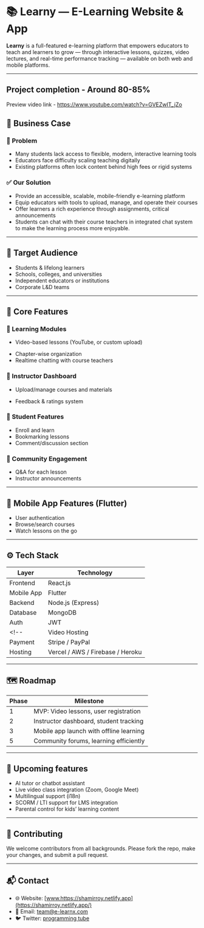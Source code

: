 # 📚 Learny — E-Learning Website & App

**Learny** is a full-featured e-learning platform that empowers educators to teach and learners to grow — through interactive lessons, quizzes, video lectures, and real-time performance tracking — available on both web and mobile platforms.

---

## Project completion - Around 80-85%

Preview video link - https://www.youtube.com/watch?v=GVEZwIT_jZo

## 💼 Business Case

### 🎯 Problem
- Many students lack access to flexible, modern, interactive learning tools
- Educators face difficulty scaling teaching digitally
- Existing platforms often lock content behind high fees or rigid systems

### ✅ Our Solution
- Provide an accessible, scalable, mobile-friendly e-learning platform
- Equip educators with tools to upload, manage, and operate their courses
- Offer learners a rich experience through assignments, critical announcements
- Students can chat with their course teachers in integrated chat system to make the learning process more enjoyable.

---

## 👥 Target Audience

- Students & lifelong learners
- Schools, colleges, and universities
- Independent educators or institutions
- Corporate L&D teams

---

## 🌟 Core Features

### 📘 Learning Modules
- Video-based lessons (YouTube, or custom upload)
<!-- - Downloadable PDFs, notes, and presentations -->
- Chapter-wise organization
- Realtime chatting with course teachers
<!-- - Drip content scheduling (time-unlock lessons) -->

<!-- ### 🧠 Assessments & Quizzes
- Multiple choice, true/false, and short answer questions
- Auto-grading system
- Quiz timer, random question banks, retry limits -->

<!-- ### 🎓 Certifications
- Auto-generated course completion certificates
- Instructor-signed PDFs
- Shareable on LinkedIn -->

### 💼 Instructor Dashboard
- Upload/manage courses and materials
<!-- - Earnings reports -->
<!-- - Student progress analytics -->
- Feedback & ratings system

### 👤 Student Features
<!-- - Course recommendations -->
- Enroll and learn
- Bookmarking lessons
- Comment/discussion section

### 💬 Community Engagement
- Q&A for each lesson
- Instructor announcements
<!-- - Peer discussion boards -->

<!-- ### 💰 Monetization Options
- Free or paid courses
- Subscription-based access (monthly/yearly)
- Discount coupons
- Payment gateway integration (Stripe, PayPal) -->

---

## 📱 Mobile App Features (Flutter)

- User authentication
- Browse/search courses
- Watch lessons on the go
<!-- - Download lessons for offline viewing -->
<!-- - Quiz & certificate integration -->
<!-- - Push notifications for new lessons -->

---

## ⚙️ Tech Stack

| Layer         | Technology                          |
|---------------|-------------------------------------|
| Frontend      | React.js                            |
| Mobile App    | Flutter                             |
| Backend       | Node.js (Express)                   |
| Database      | MongoDB                             |
| Auth          | JWT                                 |
<!-- | Video Hosting | Cloudinary, Vimeo, YouTube API      |
| Payment       | Stripe / PayPal                     |
| Hosting       | Vercel / AWS / Firebase / Heroku    | -->

---
<!-- 
## 📈 KPIs

- Course completion rate
- Quiz success ratio
- Monthly active users (MAU)
- Subscription conversion rate
- Certificate issuance rate -->

<!-- --- -->

## 🗺️ Roadmap

| Phase | Milestone                                         |
|-------|---------------------------------------------------|
| 1     | MVP: Video lessons, user registration             |
| 2     | Instructor dashboard, student tracking            |
| 3     | Mobile app launch with offline learning           |
| 5     | Community forums, learning efficiently            |

---
<!-- 
## 🏆 Competitive Advantages

- Mobile-first experience with offline learning
- Scalable architecture for both solo instructors & institutions
- Modular content system (e.g., multi-topic, multi-section)
- Flexible monetization with full instructor control
- Real-time feedback, ratings, and community tools

--- -->

## 🔐 Upcoming features

- AI tutor or chatbot assistant
- Live video class integration (Zoom, Google Meet)
- Multilingual support (i18n)
- SCORM / LTI support for LMS integration
- Parental control for kids’ learning content

---


## 🙌 Contributing

We welcome contributors from all backgrounds.
Please fork the repo, make your changes, and submit a pull request.

---

## 📬 Contact

- 🌐 Website: [www.https://shamirroy.netlify.app](https://shamirroy.netlify.app/)
- 📧 Email: team@e-learnx.com
- 🐦 Twitter: [programming tube](https://www.youtube.com/@programmingtube6961)




